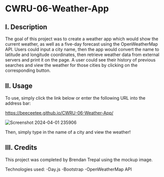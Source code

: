 # CWRU-06-Weather-App

## I. Description
The goal of this project was to create a weather app which would show the current weather, as well as a five-day forecast using the OpenWeatherMap API. Users could input a city name, then the app would convert the name to latitude and longitude coordinates, then retrieve weather data from external servers and print it on the page. A user could see their history of previous searches and view the weather for those cities by clicking on the corresponding button.

## II. Usage
To use, simply click the link below or enter the following URL into the address bar:

https://beeceetee.github.io/CWRU-06-Weather-App/

![Screenshot 2024-04-01 235906](https://github.com/BeeCeeTee/CWRU-06-Weather-App/assets/117789057/344100f5-3d6d-450a-9d78-2a2d723b2684)

Then, simply type in the name of a city and view the weather!

## III. Credits
This project was completed by Brendan Trepal using the mockup image.

Technologies used:
-Day.js
-Bootstrap
-OpenWeatherMap API
